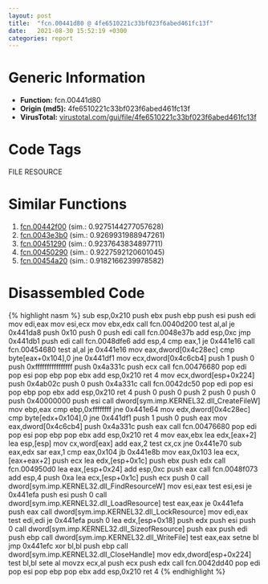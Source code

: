 ```yaml
---
layout: post
title:  "fcn.00441d80 @ 4fe6510221c33bf023f6abed461fc13f"
date:   2021-08-30 15:52:19 +0300
categories: report
---
```


# Generic Information
- **Function:** fcn.00441d80
- **Origin (md5):** 4fe6510221c33bf023f6abed461fc13f
- **VirusTotal:** [virustotal.com/gui/file/4fe6510221c33bf023f6abed461fc13f][virustotal_ref]

# Code Tags
<span class="tag" id="FILE">FILE</span>
<span class="tag" id="RESOURCE">RESOURCE</span>


# Similar Functions

1. [fcn.00442f00][similar_1_ref] (sim.: 0.9275144277057628)
2. [fcn.0043e3b0][similar_2_ref] (sim.: 0.9269931988947261)
3. [fcn.00451290][similar_3_ref] (sim.: 0.9237643834897711)
4. [fcn.00450290][similar_4_ref] (sim.: 0.9227592120601045)
5. [fcn.00454a20][similar_5_ref] (sim.: 0.9182166239978582)


# Disassembled Code

{% highlight nasm %}
sub esp,0x210
push ebx
push ebp
push esi
push edi
mov edi,eax
mov esi,ecx
mov ebx,edx
call fcn.0040d200
test al,al
je 0x441da8
push 0x10
push 0
push edi
call fcn.0048e37b
add esp,0xc
jmp 0x441db1
push edi
call fcn.0048dfe6
add esp,4
cmp eax,1
je 0x441e16
call fcn.00454680
test al,al
je 0x441e16
mov eax,dword[0x4c28ec]
cmp byte[eax+0x104],0
jne 0x441df1
mov ecx,dword[0x4c6cb4]
push 1
push 0
push 0xffffffffffffffff
push 0x4a331c
push ecx
call fcn.00476680
pop edi
pop esi
pop ebp
pop ebx
add esp,0x210
ret 4
mov ecx,dword[esp+0x224]
push 0x4ab02c
push 0
push 0x4a331c
call fcn.0042dc50
pop edi
pop esi
pop ebp
pop ebx
add esp,0x210
ret 4
push 0
push 0
push 2
push 0
push 0
push 0x40000000
push esi
call dword[sym.imp.KERNEL32.dll_CreateFileW]
mov ebp,eax
cmp ebp,0xffffffff
jne 0x441e64
mov edx,dword[0x4c28ec]
cmp byte[edx+0x104],0
jne 0x441df1
push 1
push 0
push eax
mov eax,dword[0x4c6cb4]
push 0x4a331c
push eax
call fcn.00476680
pop edi
pop esi
pop ebp
pop ebx
add esp,0x210
ret 4
mov eax,ebx
lea edx,[eax+2]
lea esp,[esp]
mov cx,word[eax]
add eax,2
test cx,cx
jne 0x441e70
sub eax,edx
sar eax,1
cmp eax,0x104
jb 0x441e8b
mov eax,0x103
lea ecx,[eax+eax+2]
push ecx
lea edx,[esp+0x1c]
push ebx
push edx
call fcn.004950d0
lea eax,[esp+0x24]
add esp,0xc
push eax
call fcn.0048f073
add esp,4
push 0xa
lea ecx,[esp+0x1c]
push ecx
push 0
call dword[sym.imp.KERNEL32.dll_FindResourceW]
mov esi,eax
test esi,esi
je 0x441efa
push esi
push 0
call dword[sym.imp.KERNEL32.dll_LoadResource]
test eax,eax
je 0x441efa
push eax
call dword[sym.imp.KERNEL32.dll_LockResource]
mov edi,eax
test edi,edi
je 0x441efa
push 0
lea edx,[esp+0x18]
push edx
push esi
push 0
call dword[sym.imp.KERNEL32.dll_SizeofResource]
push eax
push edi
push ebp
call dword[sym.imp.KERNEL32.dll_WriteFile]
test eax,eax
setne bl
jmp 0x441efc
xor bl,bl
push ebp
call dword[sym.imp.KERNEL32.dll_CloseHandle]
mov edx,dword[esp+0x224]
test bl,bl
sete al
movzx ecx,al
push ecx
push edx
call fcn.0042dd40
pop edi
pop esi
pop ebp
pop ebx
add esp,0x210
ret 4
{% endhighlight %}


[similar_1_ref]: /report/fcn.00442f00@4fe6510221c33bf023f6abed461fc13f
[similar_2_ref]: /report/fcn.0043e3b0@4fe6510221c33bf023f6abed461fc13f
[similar_3_ref]: /report/fcn.00451290@4fe6510221c33bf023f6abed461fc13f
[similar_4_ref]: /report/fcn.00450290@4fe6510221c33bf023f6abed461fc13f
[similar_5_ref]: /report/fcn.00454a20@4fe6510221c33bf023f6abed461fc13f
[virustotal_ref]: https://www.virustotal.com/gui/file/4fe6510221c33bf023f6abed461fc13f